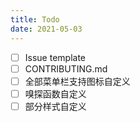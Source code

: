```yaml
---
title: Todo
date: 2021-05-03
---
```

- [ ] Issue template
- [ ] CONTRIBUTING.md
- [ ] 全部菜单栏支持图标自定义
- [ ] 嗅探函数自定义
- [ ] 部分样式自定义
